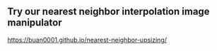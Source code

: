 ## Try our nearest neighbor interpolation image manipulator

https://buan0001.github.io/nearest-neighbor-upsizing/